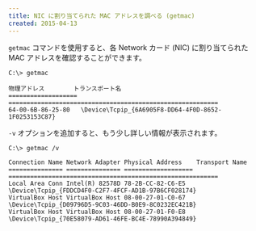 ```yaml
---
title: NIC に割り当てられた MAC アドレスを調べる (getmac)
created: 2015-04-13
---
```


`getmac` コマンドを使用すると、各 Network カード (NIC) に割り当てられた MAC アドレスを確認することができます。

```
C:\> getmac

物理アドレス        トランスポート名
=================== ==========================================================
64-00-6B-86-25-80   \Device\Tcpip_{6A6905F8-DD64-4F0D-8652-1F0253153C87}
```

`-v` オプションを追加すると、もう少し詳しい情報が表示されます。

```
C:\> getmac /v

Connection Name Network Adapter Physical Address    Transport Name
=============== =============== =================== ==========================================================
Local Area Conn Intel(R) 82578D 78-2B-CC-82-C6-E5   \Device\Tcpip_{FDDCD4F0-C2F7-4FCF-AD1B-97B6CF028174}
VirtualBox Host VirtualBox Host 08-00-27-01-C0-67   \Device\Tcpip_{D09796D5-9C03-46DD-B0E9-8C0232EC421B}
VirtualBox Host VirtualBox Host 08-00-27-01-F0-E8   \Device\Tcpip_{70E58079-AD61-46FE-BC4E-78990A394849}
```

